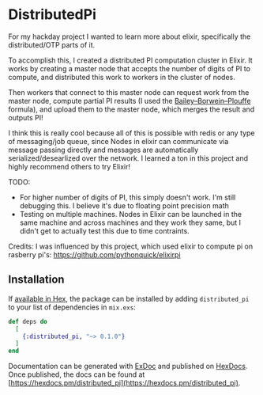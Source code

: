 # DistributedPi

For my hackday project I wanted to learn more about elixir, specifically the distributed/OTP parts of it.

To accomplish this, I created a distributed PI computation cluster in Elixir. It works by creating a master node that accepts the number of digits of PI to compute, and distributed this work to workers in the cluster of nodes. 

Then workers that connect to this master node can request work from the master node, compute partial PI results (I used the [Bailey–Borwein–Plouffe](https://en.wikipedia.org/wiki/Bailey%E2%80%93Borwein%E2%80%93Plouffe_formula) formula), and upload them to the master node, which merges the result and outputs PI!

I think this is really cool because all of this is possible with redis or any type of messaging/job queue, since Nodes in elixir can communicate via message passing directly and messages are automatically serialized/desearlized over the network. I learned a ton in this project and highly recommend others to try Elixir!

TODO:
- For higher number of digits of PI, this simply doesn't work. I'm still debugging this. I believe it's due to floating point precision math
- Testing on multiple machines. Nodes in Elixir can be launched in the same machine and across machines and they work they same, but I didn't get to actually test this due to time contraints.

Credits: I was influenced by this project, which used elixir to compute pi on rasberry pi's: https://github.com/pythonquick/elixirpi


## Installation

If [available in Hex](https://hex.pm/docs/publish), the package can be installed
by adding `distributed_pi` to your list of dependencies in `mix.exs`:

```elixir
def deps do
  [
    {:distributed_pi, "~> 0.1.0"}
  ]
end
```

Documentation can be generated with [ExDoc](https://github.com/elixir-lang/ex_doc)
and published on [HexDocs](https://hexdocs.pm). Once published, the docs can
be found at [https://hexdocs.pm/distributed_pi](https://hexdocs.pm/distributed_pi).


